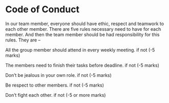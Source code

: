 # Code of Conduct

In our team member, everyone should have ethic, respect and teamwork to each other member. There are five rules necessary need to have for each member. And then the team member should be had responsibility for this rules. They are –

All the group member should attend in every weekly meeting. if not (-5 marks)

The members need to finish their tasks before deadline. if not (-5 marks)

Don’t be jealous in your own role. if not (-5 marks)

Be respect to other members. if not (-5 marks)

Don’t fight each other. if not (-5 or more marks)
